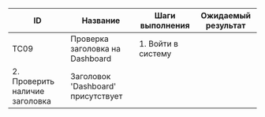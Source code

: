 | ID   | Название                           | Шаги выполнения                                       | Ожидаемый результат                  |
|------|------------------------------------|--------------------------------------------------------|--------------------------------------|
| TC09 | Проверка заголовка на Dashboard | 1. Войти в систему
2. Проверить наличие заголовка | Заголовок 'Dashboard' присутствует |
